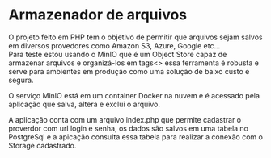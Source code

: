 
# Armazenador de arquivos 

O projeto feito em PHP tem o objetivo de permitir que arquivos sejam salvos em diversos provedores como Amazon S3, Azure, Google etc...<br>
Para teste estou usando o MinIO que é um Object Store capaz de armazenar arquivos e organizá-los em tags<> essa ferramenta é robusta e serve para ambientes em produção como uma solução de baixo custo e segura.<br>

O serviço MinIO está em um container Docker na nuvem e é acessado pela aplicação que salva, altera e exclui o arquivo.<br>

A aplicação conta com um arquivo index.php que permite cadastrar o proverdor com url login e senha, os dados são salvos em uma tabela no PostgreSql e a apicação consulta essa tabela para realizar a conexão com o Storage cadastrado.<br>


